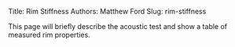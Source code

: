 Title: Rim Stiffness
Authors: Matthew Ford
Slug: rim-stiffness

This page will briefly describe the acoustic test and show a table of measured rim properties.
